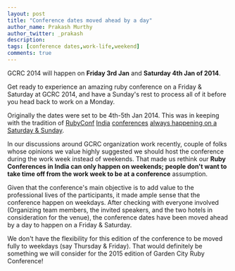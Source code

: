 ```yaml
---
layout: post
title: "Conference dates moved ahead by a day"
author_name: Prakash Murthy
author_twitter: _prakash
description:
tags: [conference dates,work-life,weekend]
comments: true
---
```

GCRC 2014 will happen on **Friday 3rd Jan** and **Saturday 4th Jan of 2014**.

Get ready to experience an amazing ruby conference on a Friday & Saturday at GCRC 2014, and have a Sunday's rest to process all of it before you head back to work on a Monday.

Originally the dates were set to be 4th-5th Jan 2014. This was in keeping with the tradition of [RubyConf](http://rubyconfindia.org/2010/) [India](http://rubyconfindia.org/2011/) [conferences](http://rubyconfindia.org/2012/) [always happening on a Saturday & Sunday](http://rubyconfindia.org/2013/).

In our discussions around GCRC organization work recently, couple of folks whose opinions we value highly suggested we should host the conference during the work week instead of weekends. That made us rethink our **Ruby Conferences in India can only happen on weekends; people don't want to take time off from the work week to be at a conference** assumption. 

Given that the conference's main objective is to add value to the professional lives of the participants, it made ample sense that the conference happen on weekdays. After checking with everyone involved (Organizing team members, the invited speakers, and the two hotels in consideration for the venue), the conference dates have been moved ahead by a day to happen on a Friday & Saturday.

We don't have the flexibility for this edition of the conference to be moved fully to weekdays (say Thursday & Friday). That would definitely be something we will consider for the 2015 edition of Garden City Ruby Conference!
